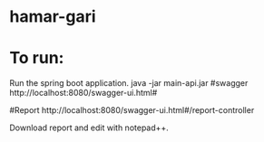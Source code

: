 # hamar-gari

To run:
======
Run the spring boot application. java -jar main-api.jar
#swagger
http://localhost:8080/swagger-ui.html#

#Report
http://localhost:8080/swagger-ui.html#/report-controller

Download report and edit with notepad++.